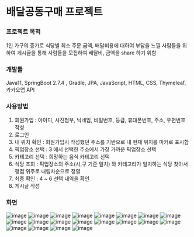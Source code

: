 # 배달공동구매 프로젝트

### 프로젝트 목적
<a>1인 가구의 증가로 식당별 최소 주문 금액, 배달비용에 대하여 부담을 느낄 사람들을 위하여 게시글을 통해 사람들을 모집하여 배달비, 금액을 share 하기 위함</a>
### 개발툴
Java11, SpringBoot 2.7.4 , Gradle, JPA, JavaScript, HTML, CSS, Thymeleaf, 카카오맵 API
### 사용방법  
1) 회원가입 : 아이디, 사진첨부, 닉네임, 비밀번호, 등급, 휴대폰번호, 주소, 우편번호 작성  
2) 로그인  
3) 내 위치 확인 : 회원가입시 작성했던 주소를 기반으로 내 현재 위치를 마커로 표시함  
4) 픽업장소 선택 : 3 에서 선택한 주소에서 가장 가까운 픽업장소 선택  
5) 카테고리 선택 : 희망하는 음식 카테고리 선택  
6) 식당 조회 : 픽업장소의 주소(시,구 기준 일치) 와 카테고리가 일치하는 식당 찾아서 평점 위주로 내림차순으로 정렬  
7) 최종 확인 : 4 ~ 6 선택 내역을 확인  
8) 게시글 작성  

### 화면  
![image](https://user-images.githubusercontent.com/96707563/196575683-2752d94c-7a73-4f2c-9e84-625f4b97e73b.png)
![image](https://user-images.githubusercontent.com/96707563/196575706-5ddb4e3a-ac9f-47cc-8950-8585b3d57498.png)
![image](https://user-images.githubusercontent.com/96707563/196575740-23578289-6831-43b1-b4ba-28b479e373da.png)
![image](https://user-images.githubusercontent.com/96707563/196575782-664992a8-c5dd-4468-a690-2750877fdf4c.png)
![image](https://user-images.githubusercontent.com/96707563/196575813-d9d9210c-05ce-4fab-b519-7aab5e530a8a.png)
![image](https://user-images.githubusercontent.com/96707563/196575851-70574d9a-ec99-408b-8c35-4a56df399fd3.png)
![image](https://user-images.githubusercontent.com/96707563/196575883-5424bd2d-e0ad-4d88-857d-bb4f25018120.png)
![image](https://user-images.githubusercontent.com/96707563/196575950-369bd0de-d3cd-45ec-a2d9-3489b3fcc313.png)
![image](https://user-images.githubusercontent.com/96707563/196575991-b3af720d-41d4-4382-af1b-4bd89515c09b.png)
![image](https://user-images.githubusercontent.com/96707563/196576017-3c8c9b64-284b-4d91-be28-7b42be0ae02f.png)
![image](https://user-images.githubusercontent.com/96707563/196576046-6f31970c-f3dd-4c6d-bb74-7ffadc80ae02.png)
![image](https://user-images.githubusercontent.com/96707563/196576060-90c69daf-d4eb-44a8-9d49-c20cd76b7412.png)
![image](https://user-images.githubusercontent.com/96707563/196576088-9853d315-021b-4af4-bfdf-2fbd3fc589b7.png)
![image](https://user-images.githubusercontent.com/96707563/196576107-178dd6d4-38f8-415f-94e9-e956330d1014.png)
![image](https://user-images.githubusercontent.com/96707563/196576147-585d099a-c810-4097-85df-a85255c9a612.png)
![image](https://user-images.githubusercontent.com/96707563/196576180-ded21069-c45b-40da-ab0f-a55645a75431.png)
![image](https://user-images.githubusercontent.com/96707563/196576213-e552efa0-b900-463c-960d-5540484a2f50.png)
![image](https://user-images.githubusercontent.com/96707563/196576233-3c17e570-95da-4045-92a6-bc150b52a471.png)
![image](https://user-images.githubusercontent.com/96707563/196576264-3a3219f3-de05-4d38-8f87-d00c91aef942.png)
![image](https://user-images.githubusercontent.com/96707563/196576313-e77b0c7e-4551-4870-9ce3-53c1c530f944.png)

